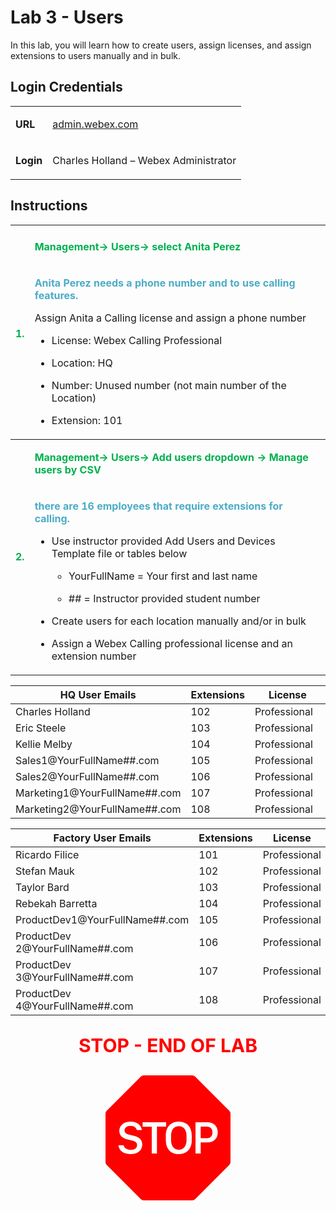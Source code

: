 <style>

  td  {
    font-style: normal;
    font-size: 16px;
    }


    #p1 {
    color: #00B050;
    font-weight: bold;
    }

  #p2 {
    color: #4BACC6;
    font-weight: bold;
    }

  #p3 {
    font-weight: bold;
    }
    
  #p4 {
    color: red;
    font-weight: bold;
    text-align: center;
    font-size: 30px;
    }

  .container {
  text-align: center;
  }

</style>



# Lab 3 - Users

In this lab, you will learn how to create users, assign licenses, and assign extensions to users manually and in bulk.

## Login Credentials

<table>
<tr>
<td><p id="p3">URL</p></td>
<td><a href="https://admin.webex.com">admin.webex.com</a></td>
</tr>
<tr>
<td><p id="p3">Login</p></td>
<td>Charles Holland – Webex Administrator </td>
</tr>
</table>

## Instructions

<table>
<colgroup>
<col style="width: 4%" />
<col style="width: 95%" />
</colgroup>
<td>
<tr>
<td rowspan="2"><p id="p1">1.</p></td>
<td><p id="p1">Management-&gt; Users-&gt; select Anita Perez</p></td>
</tr>
<tr>
<td><p id="p2">Anita Perez needs a phone number and to use calling features.</p>
<p>Assign Anita a Calling license and assign a phone number</p>
<ul>
<li><p>License: Webex Calling Professional</p></li>
<li><p>Location: HQ</p></li>
<li><p>Number: Unused number (not main number of the Location)</p></li>
<li><p>Extension: 101</p></li>
</ul></td>
</tr>
</td>
<tbody>
<tr>
<td rowspan="2"><p id="p1">2.</p></td>
<td><p id="p1">Management-&gt; Users-&gt; Add users dropdown -&gt; Manage users by CSV</p></td>
</tr>
<tr>
<td><p id="p2">there are 16 employees that require extensions for calling.</p>
<ul>
<li><p>Use instructor provided Add Users and Devices Template file or
tables below</p>
<ul>
<li><p>YourFullName = Your first and last name</p></li>
<li><p>## = Instructor provided student number</p></li>
</ul></li>
<li><p>Create users for each location manually and/or in bulk</p></li>
<li><p>Assign a Webex Calling professional license and an extension
number</p></li>
</ul></td>
</tr>
</tbody>
</table>

<table>
<colgroup>
<col style="width: 53%" />
<col style="width: 20%" />
<col style="width: 25%" />
</colgroup>
<thead>
<tr>
<th>HQ User Emails</th>
<th>Extensions</th>
<th>License</th>
</tr>
</thead>
<tbody>
<tr>
<td>Charles Holland</td>
<td>102</td>
<td>Professional</td>
</tr>
<tr>
<td>Eric Steele</td>
<td>103</td>
<td>Professional</td>
</tr>
<tr>
<td>Kellie Melby</td>
<td>104</td>
<td>Professional</td>
</tr>
<tr>
<td>Sales1@YourFullName##.com</td>
<td>105</td>
<td>Professional</td>
</tr>
<tr>
<td>Sales2@YourFullName##.com</td>
<td>106</td>
<td>Professional</td>
</tr>
<tr>
<td>Marketing1@YourFullName##.com</td>
<td>107</td>
<td>Professional</td>
</tr>
<tr>
<td>Marketing2@YourFullName##.com</td>
<td>108</td>
<td>Professional</td>
</tr>
</tbody>
</table>

<table>
<colgroup>
<col style="width: 53%" />
<col style="width: 20%" />
<col style="width: 25%" />
</colgroup>
<thead>
<tr>
<th>Factory User Emails</th>
<th>Extensions</th>
<th>License</th>
</tr>
</thead>
<tbody>
<tr>
<td>Ricardo Filice</td>
<td>101</td>
<td>Professional</td>
</tr>
<tr>
<td>Stefan Mauk</td>
<td>102</td>
<td>Professional</td>
</tr>
<tr>
<td>Taylor Bard</td>
<td>103</td>
<td>Professional</td>
</tr>
<tr>
<td>Rebekah Barretta</td>
<td>104</td>
<td>Professional</td>
</tr>
<tr>
<td>ProductDev1@YourFullName##.com</td>
<td>105</td>
<td>Professional</td>
</tr>
<tr>
<td>ProductDev 2@YourFullName##.com</td>
<td>106</td>
<td>Professional</td>
</tr>
<tr>
<td>ProductDev 3@YourFullName##.com</td>
<td>107</td>
<td>Professional</td>
</tr>
<tr>
<td>ProductDev 4@YourFullName##.com</td>
<td>108</td>
<td>Professional</td>
</tr>
</tbody>
</table>


<p id="p4">STOP - END OF LAB</p>

<div class="container">
<svg xmlns="http://www.w3.org/2000/svg" width="200" height="200" fill="red" class="bi bi-sign-stop-fill" viewBox="0 0 16 16">
  <path d="M10.371 8.277v-.553c0-.827-.422-1.234-.987-1.234-.572 0-.99.407-.99 1.234v.553c0 .83.418 1.237.99 1.237.565 0 .987-.408.987-1.237m2.586-.24c.463 0 .735-.272.735-.744s-.272-.741-.735-.741h-.774v1.485z"/>
  <path d="M4.893 0a.5.5 0 0 0-.353.146L.146 4.54A.5.5 0 0 0 0 4.893v6.214a.5.5 0 0 0 .146.353l4.394 4.394a.5.5 0 0 0 .353.146h6.214a.5.5 0 0 0 .353-.146l4.394-4.394a.5.5 0 0 0 .146-.353V4.893a.5.5 0 0 0-.146-.353L11.46.146A.5.5 0 0 0 11.107 0zM3.16 10.08c-.931 0-1.447-.493-1.494-1.132h.653c.065.346.396.583.891.583.524 0 .83-.246.83-.62 0-.303-.203-.467-.637-.572l-.656-.164c-.61-.147-.978-.51-.978-1.078 0-.706.597-1.184 1.444-1.184.853 0 1.386.475 1.436 1.087h-.645c-.064-.32-.352-.542-.797-.542-.472 0-.77.246-.77.6 0 .261.196.437.553.522l.654.161c.673.164 1.06.487 1.06 1.11 0 .736-.574 1.228-1.544 1.228Zm3.427-3.51V10h-.665V6.57H4.753V6h3.006v.568H6.587Zm4.458 1.16v.544c0 1.131-.636 1.805-1.661 1.805-1.026 0-1.664-.674-1.664-1.805V7.73c0-1.136.638-1.807 1.664-1.807s1.66.674 1.66 1.807ZM11.52 6h1.535c.82 0 1.316.55 1.316 1.292 0 .747-.501 1.289-1.321 1.289h-.865V10h-.665V6.001Z"/>
</svg>
</div>